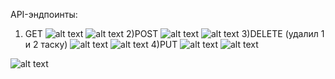 API-эндпоинты:
1) GET
![alt text]({7B1FC019-6B61-4FB6-9E46-0B239BFDAE8C}.png)
![alt text]({A91BFD3D-61E0-41AF-957C-5BA3D92FEDBE}.png)
2)POST
![alt text]({AECC9B65-22E5-49F8-AB01-C5F1E08E9021}.png)
![alt text]({BA1C12CE-5017-41B2-90CC-EB1316B5954A}.png)
3)DELETE (удалил 1 и 2 таску)
![alt text]({9CE95FCF-DC04-4B5E-9B9A-64C6EE94C83D}.png)
![alt text]({15053751-272F-47F5-94EA-B4FC60BAD31A}.png)
4)PUT
![alt text]({7AD62184-6D62-4F68-B58A-2F138912638D}.png)
![alt text]({4D7CBBA0-CB5E-4F43-B0CD-8204920B9583}.png)

![alt text]({293E63DA-CEA9-48F6-A0B9-88CDB6CC78FD}.png)